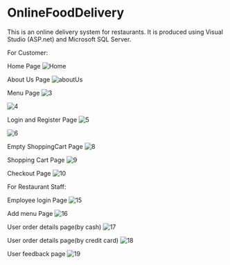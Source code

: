 # OnlineFoodDelivery
This is an online delivery system for restaurants. It is produced using Visual Studio (ASP.net) and Microsoft SQL Server. 

For Customer:

Home Page
![Home](https://user-images.githubusercontent.com/45633835/120441345-07123f80-c3b7-11eb-925f-85fa7628abf7.png)

About Us Page
![aboutUs](https://user-images.githubusercontent.com/45633835/120441968-b818da00-c3b7-11eb-9f47-0c0c37010b60.png)

Menu Page
![3](https://user-images.githubusercontent.com/45633835/120442213-f4e4d100-c3b7-11eb-9c3f-fdb1aabe4c10.png)

![4](https://user-images.githubusercontent.com/45633835/120442225-f6ae9480-c3b7-11eb-9123-6bf6d710992b.png)

Login and Register Page
![5](https://user-images.githubusercontent.com/45633835/120442227-f7472b00-c3b7-11eb-8293-8b8b217063d0.png)

![6](https://user-images.githubusercontent.com/45633835/120442230-f7dfc180-c3b7-11eb-9948-db23f8bbf296.png)

Empty ShoppingCart Page
![8](https://user-images.githubusercontent.com/45633835/120442235-f8785800-c3b7-11eb-9fdc-d429ea90fea8.png)

Shopping Cart Page
![9](https://user-images.githubusercontent.com/45633835/120442238-f910ee80-c3b7-11eb-9617-d088ec2670bd.png)

Checkout Page
![10](https://user-images.githubusercontent.com/45633835/120442243-f9a98500-c3b7-11eb-9f4e-03b35600bcba.png)


For Restaurant Staff:

Employee login Page
![15](https://user-images.githubusercontent.com/45633835/120442250-fadab200-c3b7-11eb-956b-890c7aca7e40.png)

Add menu Page
![16](https://user-images.githubusercontent.com/45633835/120442254-fadab200-c3b7-11eb-9055-8d31cc796980.png)

User order details page(by cash)
![17](https://user-images.githubusercontent.com/45633835/120442257-fb734880-c3b7-11eb-9cf7-fe97aa167f10.png)


User order details page(by credit card)
![18](https://user-images.githubusercontent.com/45633835/120442258-fb734880-c3b7-11eb-934e-817a53a026b0.png)

User feedback page
![19](https://user-images.githubusercontent.com/45633835/120442261-fc0bdf00-c3b7-11eb-8640-e4cdcaf107d8.png)

